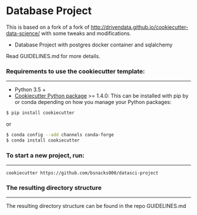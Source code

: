 # Database Project 


This is based on a fork of a fork of http://drivendata.github.io/cookiecutter-data-science/ with some tweaks and modifications. 

* Database Project with postgres docker container and sqlalchemy

Read GUIDELINES.md for more details.

### Requirements to use the cookiecutter template:
-----------
 - Python 3.5 +
 - [Cookiecutter Python package](http://cookiecutter.readthedocs.org/en/latest/installation.html) >= 1.4.0: This can be installed with pip by or conda depending on how you manage your Python packages:

``` bash
$ pip install cookiecutter
```

or

``` bash
$ conda config --add channels conda-forge
$ conda install cookiecutter
```


### To start a new project, run:
------------

    cookiecutter https://github.com/bsnacks000/datasci-project


### The resulting directory structure
------------

The resulting directory structure can be found in the repo GUIDELINES.md
